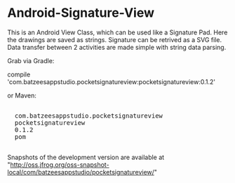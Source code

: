 # Android-Signature-View
This is an Android View Class, which can be used like a Signature Pad. Here the drawings are saved as strings. Signature can be retrived as a SVG file. Data transfer between 2 activities are made simple with string data parsing. 

Grab via Gradle:

compile 'com.batzeesappstudio.pocketsignatureview:pocketsignatureview:0.1.2'

or Maven:
<pre>
<dependency> 
  <groupId>com.batzeesappstudio.pocketsignatureview</groupId> 
  <artifactId>pocketsignatureview</artifactId> 
  <version>0.1.2</version> 
  <type>pom</type> 
</dependency>
</pre>

Snapshots of the development version are available at "http://oss.jfrog.org/oss-snapshot-local/com/batzeesappstudio/pocketsignatureview/"
